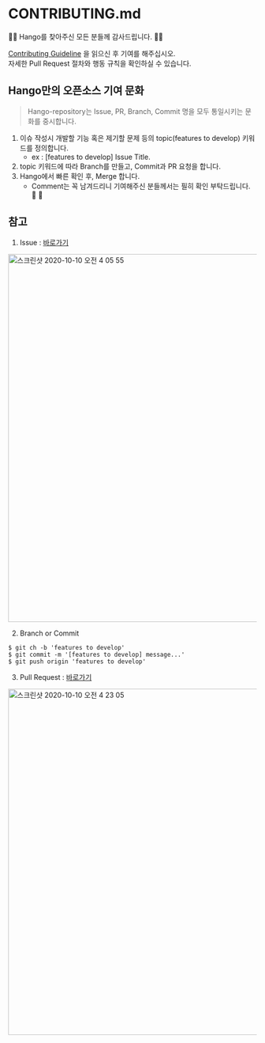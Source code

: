 # CONTRIBUTING.md

🌟🌟 Hango를 찾아주신 모든 분들께 감사드립니다. 🌟🌟  

[Contributing Guideline](https://gist.github.com/PurpleBooth/b24679402957c63ec426) 을 읽으신 후 기여를 해주십시오.  
자세한 Pull Request 절차와 행동 규칙을 확인하실 수 있습니다.

## Hango만의 오픈소스 기여 문화
> Hango-repository는 Issue, PR, Branch, Commit 명을 모두 통일시키는 문화를 중시합니다.
1. 이슈 작성시 개발할 기능 혹은 제기할 문제 등의 topic(features to develop) 키워드를 정의합니다.
   * ex : [features to develop] Issue Title.
2. topic 키워드에 따라 Branch를 만들고, Commit과 PR 요청을 합니다.
3. Hango에서 빠른 확인 후, Merge 합니다. 
   * Comment는 꼭 남겨드리니 기여해주신 분들께서는 필히 확인 부탁드립니다. 🙌 🥰   
   


## 참고
1. Issue : [바로가기](https://github.com/golagola2020/hango-mobile/issues?q=is%3Aissue+is%3Aclosed)
<img width="744" alt="스크린샷 2020-10-10 오전 4 05 55" src="https://user-images.githubusercontent.com/56839474/95623247-ec016100-0aaf-11eb-8c16-edaffd48c3c8.png">

2. Branch or Commit
```
$ git ch -b 'features to develop'
$ git commit -m '[features to develop] message...'
$ git push origin 'features to develop'
```


3. Pull Request : [바로가기](https://github.com/golagola2020/hango-mobile/pulls?q=is%3Apr+is%3Aclosed)
<img width="700" alt="스크린샷 2020-10-10 오전 4 23 05" src="https://user-images.githubusercontent.com/56839474/95623527-5f0ad780-0ab0-11eb-8078-b6ba942a55b4.png">
